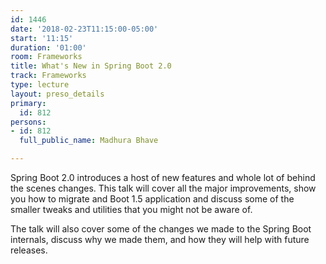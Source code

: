 ```yaml
---
id: 1446
date: '2018-02-23T11:15:00-05:00'
start: '11:15'
duration: '01:00'
room: Frameworks
title: What's New in Spring Boot 2.0
track: Frameworks
type: lecture
layout: preso_details
primary:
  id: 812
persons:
- id: 812
  full_public_name: Madhura Bhave

---
```

Spring Boot 2.0 introduces a host of new features and whole lot of behind the scenes changes. This talk will cover all the major improvements, show you how to migrate and Boot 1.5 application and discuss some of the smaller tweaks and utilities that you might not be aware of.

The talk will also cover some of the changes we made to the Spring Boot internals, discuss why we made them, and how they will help with future releases.